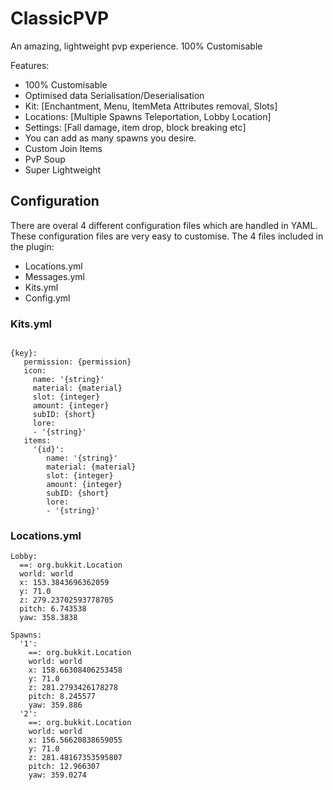# ClassicPVP
An amazing, lightweight pvp experience. 100% Customisable

Features:
- 100% Customisable
- Optimised data Serialisation/Deserialisation
- Kit: [Enchantment, Menu, ItemMeta Attributes removal, Slots]
- Locations: [Multiple Spawns Teleportation, Lobby Location]
- Settings: [Fall damage, item drop, block breaking etc]
- You can add as many spawns you desire.
- Custom Join Items
- PvP Soup
- Super Lightweight




## Configuration
There are overal 4 different configuration files which are handled in YAML. These configuration files are very easy to customise. The 4 files included in the plugin:

- Locations.yml
- Messages.yml
- Kits.yml
- Config.yml

### Kits.yml
```

{key}:
   permission: {permission}
   icon:
     name: '{string}'
     material: {material}
     slot: {integer}
     amount: {integer}
     subID: {short}
     lore:
     - '{string}'
   items:
     '{id}':
        name: '{string}'
        material: {material}
        slot: {integer}
        amount: {integer}
        subID: {short}
        lore:
        - '{string}'
```

### Locations.yml
```
Lobby:
  ==: org.bukkit.Location
  world: world
  x: 153.3843696362059
  y: 71.0
  z: 279.23702593778705
  pitch: 6.743538
  yaw: 358.3838
  
Spawns:
  '1':
    ==: org.bukkit.Location
    world: world
    x: 158.66308406253458
    y: 71.0
    z: 281.2793426178278
    pitch: 8.245577
    yaw: 359.886
  '2':
    ==: org.bukkit.Location
    world: world
    x: 156.56620838659055
    y: 71.0
    z: 281.48167353595807
    pitch: 12.966307
    yaw: 359.0274
```



